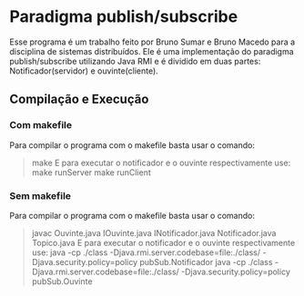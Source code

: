 # Paradigma publish/subscribe

Esse programa é um trabalho feito por Bruno Sumar e Bruno Macedo para a disciplina de sistemas distribuídos. 
Ele é uma implementação do paradigma publish/subscribe utilizando Java RMI e é dividido em duas partes: Notificador(servidor) e ouvinte(cliente).
    
## Compilação e Execução

### Com makefile
Para compilar o programa com o makefile basta usar o comando:
>make
E para executar o notificador e o ouvinte respectivamente use:
>make runServer
>make runClient

### Sem makefile
Para compilar o programa com o makefile basta usar o comando:
>javac Ouvinte.java IOuvinte.java INotificador.java Notificador.java Topico.java
E para executar o notificador e o ouvinte respectivamente use:
>java -cp ./class -Djava.rmi.server.codebase=file:./class/ -Djava.security.policy=policy pubSub.Notificador
>java -cp ./class -Djava.rmi.server.codebase=file:./class/ -Djava.security.policy=policy pubSub.Ouvinte
